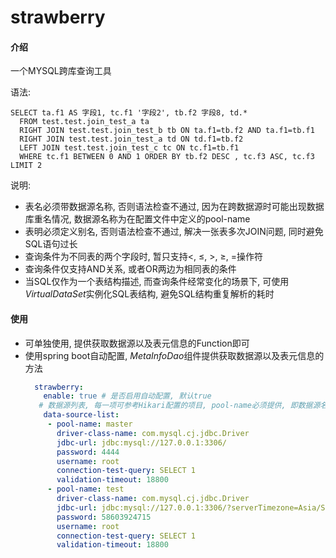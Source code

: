 # strawberry

#### 介绍
一个MYSQL跨库查询工具  

语法:
```mysql
SELECT ta.f1 AS 字段1, tc.f1 '字段2', tb.f2 字段8, td.* 
  FROM test.test.join_test_a ta
  RIGHT JOIN test.test.join_test_b tb ON ta.f1=tb.f2 AND ta.f1=tb.f1 
  RIGHT JOIN test.test.join_test_a td ON td.f1=tb.f2 
  LEFT JOIN test.test.join_test_c tc ON tc.f1=tb.f1 
  WHERE tc.f1 BETWEEN 0 AND 1 ORDER BY tb.f2 DESC , tc.f3 ASC, tc.f3 LIMIT 2
```

说明:
- 表名必须带数据源名称, 否则语法检查不通过, 因为在跨数据源时可能出现数据库重名情况, 数据源名称为在配置文件中定义的pool-name
- 表明必须定义别名, 否则语法检查不通过, 解决一张表多次JOIN问题, 同时避免SQL语句过长
- 查询条件为不同表的两个字段时, 暂只支持&lt;, &le;, &gt;, &ge;, =操作符
- 查询条件仅支持AND关系, 或者OR两边为相同表的条件
- 当SQL仅作为一个表结构描述, 而查询条件经常变化的场景下, 可使用*VirtualDataSet*实例化SQL表结构, 避免SQL结构重复解析的耗时

#### 使用
- 可单独使用, 提供获取数据源以及表元信息的Function即可
- 使用spring boot自动配置, *MetaInfoDao*组件提供获取数据源以及表元信息的方法
    ```yaml
      strawberry:
        enable: true # 是否启用自动配置, 默认true
       # 数据源列表, 每一项可参考Hikari配置的项目, pool-name必须提供, 即数据源名称
        data-source-list:
         - pool-name: master
           driver-class-name: com.mysql.cj.jdbc.Driver
           jdbc-url: jdbc:mysql://127.0.0.1:3306/
           password: 4444
           username: root
           connection-test-query: SELECT 1
           validation-timeout: 18800
         - pool-name: test
           driver-class-name: com.mysql.cj.jdbc.Driver
           jdbc-url: jdbc:mysql://127.0.0.1:3306/?serverTimezone=Asia/Shanghai
           password: 58603924715
           username: root
           connection-test-query: SELECT 1
           validation-timeout: 18800
    ```

